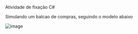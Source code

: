 Atividade de fixação C#

Simulando um balcao de compras, seguindo o modelo abaixo

![image](https://github.com/GreyPompom/balcao_csharp/assets/89606365/c27aa967-239e-4297-b9d5-3eead81cfabe)
